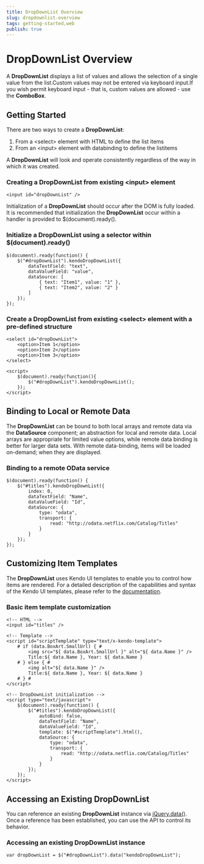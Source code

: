 ```yaml
---
title: DropDownList Overview
slug: dropdownlist-overview
tags: getting-started,web
publish: true
---
```


# DropDownList Overview

A **DropDownList** displays a list of values and allows the selection of a single value from the
list.Custom values may not be entered via keyboard input.If you wish permit keyboard input - that is, custom
values are allowed - use the **ComboBox**.


## Getting Started

There are two ways to create a **DropDownList**:

1.  From a &lt;select&gt; element with HTML to define the list items
2.  From an &lt;input&gt; element with databinding to define the listitems



A **DropDownList** will look and operate consistently regardless of the way in which it was
created.

### Creating a DropDownList from existing &lt;input&gt; element

    <input id="dropDownList" />

Initialization of a **DropDownList** should occur after the DOM is fully loaded. It is recommended
that initialization the **DropDownList** occur within a handler is provided to
$(document).ready().

### Initialize a DropDownList using a selector within $(document).ready()

    $(document).ready(function() {
        $("#dropDownList").kendoDropDownList({
            dataTextField: "text",
            dataValueField: "value",
            dataSource: [
                { text: "Item1", value: "1" },
                { text: "Item2", value: "2" }
            ]
        });
    });

### Create a DropDownList from existing &lt;select&gt; element with a pre-defined structure

    <select id="dropDownList">
        <option>Item 1</option>
        <option>Item 2</option>
        <option>Item 3</option>
    </select>

    <script>
        $(document).ready(function(){
            $("#dropDownList").kendoDropDownList();
        });
    </script>

## Binding to Local or Remote Data


The **DropDownList** can be bound to both local arrays and remote data via the
**DataSource** component; an abstraction for local and
remote data. Local arrays are appropriate for limited value options, while remote data binding is better for
larger data sets. With remote data-binding, items will be loaded on-demand; when they are displayed.

### Binding to a remote OData service

    $(document).ready(function() {
        $("#titles").kendoDropDownList({
            index: 0,
            dataTextField: "Name",
            dataValueField: "Id",
            dataSource: {
                type: "odata",
                transport: {
                    read: "http://odata.netflix.com/Catalog/Titles"
                }
            }
        });
    });



## Customizing Item Templates


The **DropDownList** uses Kendo UI templates to enable you to control how items are rendered. For
a detailed description of the capabilities and syntax of the Kendo UI templates, please refer to the
[documentation](http://www.kendoui.com/documentation/framework/templates/overview.aspx "Kendo UI Template").

### Basic item template customization

    <!-- HTML -->
    <input id="titles" />

    <!-- Template -->
    <script id="scriptTemplate" type="text/x-kendo-template">
        # if (data.BoxArt.SmallUrl) { #
            <img src="${ data.BoxArt.SmallUrl }" alt="${ data.Name }" />
            Title:${ data.Name }, Year: ${ data.Name }
        # } else { #
            <img alt="${ data.Name }" />
            Title:${ data.Name }, Year: ${ data.Name }
        # } #
    </script>

    <!-- DropDownList initialization -->
    <script type="text/javascript">
        $(document).ready(function() {
            $("#titles").kendoDropDownList({
                autoBind: false,
                dataTextField: "Name",
                dataValueField: "Id",
                template: $("#scriptTemplate").html(),
                dataSource: {
                    type: "odata",
                    transport: {
                        read: "http://odata.netflix.com/Catalog/Titles"
                    }
                }
            });
        });
    </script>

## Accessing an Existing DropDownList


You can reference an existing **DropDownList** instance via
[jQuery.data()](http://api.jquery.com/jQuery.data/). Once a reference has been established, you can
use the API to control its behavior.

### Accessing an existing DropDownList instance

    var dropDownList = $("#dropDownList").data("kendoDropDownList");

